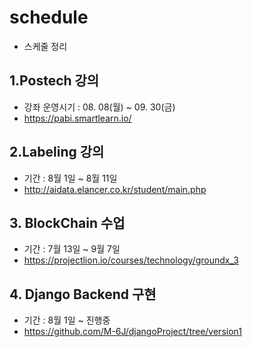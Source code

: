 # schedule
- 스케줄 정리
## 1.Postech 강의
- 강좌 운영시기 : 08. 08(월) ~ 09. 30(금)
- https://pabi.smartlearn.io/

## 2.Labeling 강의
- 기간 : 8월 1일 ~ 8월 11일
- http://aidata.elancer.co.kr/student/main.php

## 3. BlockChain 수업
- 기간 : 7월 13일 ~ 9월 7일
- https://projectlion.io/courses/technology/groundx_3

## 4. Django Backend 구현
- 기간 : 8월 1일 ~ 진행중
- https://github.com/M-6J/djangoProject/tree/version1




